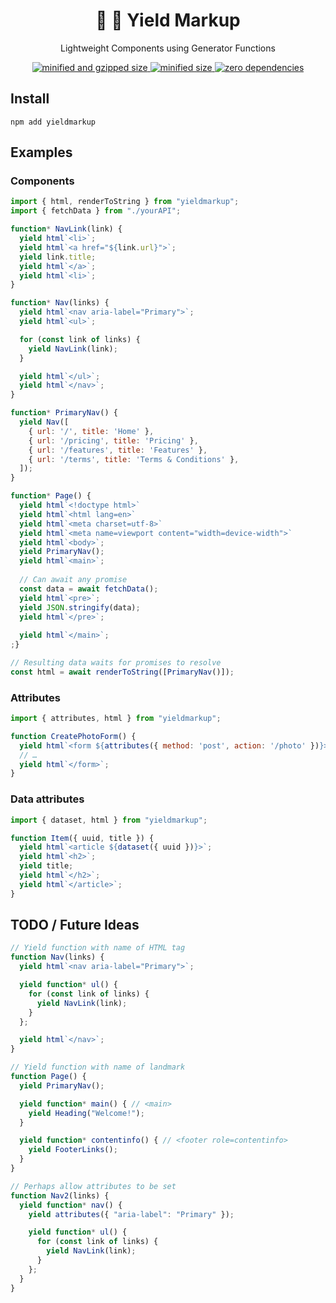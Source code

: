 <div align="center">
  <h1>👑 📜 Yield Markup</h1>
  <p>Lightweight Components using Generator Functions</p>
  <a href="https://bundlephobia.com/result?p=yieldmarkup">
    <img src="https://badgen.net/bundlephobia/minzip/yieldmarkup@0.1.0" alt="minified and gzipped size">
    <img src="https://badgen.net/bundlephobia/min/yieldmarkup@0.1.0" alt="minified size">
    <img src="https://badgen.net/bundlephobia/dependency-count/yieldmarkup@0.1.0" alt="zero dependencies">
  </a>
</div>

## Install

```console
npm add yieldmarkup
```

## Examples

### Components

```javascript
import { html, renderToString } from "yieldmarkup";
import { fetchData } from "./yourAPI";

function* NavLink(link) {
  yield html`<li>`;
  yield html`<a href="${link.url}">`;
  yield link.title;
  yield html`</a>`;
  yield html`<li>`;
}

function* Nav(links) {
  yield html`<nav aria-label="Primary">`;
  yield html`<ul>`;

  for (const link of links) {
    yield NavLink(link);
  }

  yield html`</ul>`;
  yield html`</nav>`;
}

function* PrimaryNav() {
  yield Nav([
    { url: '/', title: 'Home' },
    { url: '/pricing', title: 'Pricing' },
    { url: '/features', title: 'Features' },
    { url: '/terms', title: 'Terms & Conditions' },
  ]);
}

function* Page() {
  yield html`<!doctype html>`
  yield html`<html lang=en>`
  yield html`<meta charset=utf-8>`
  yield html`<meta name=viewport content="width=device-width">`
  yield html`<body>`;
  yield PrimaryNav();
  yield html`<main>`;
  
  // Can await any promise
  const data = await fetchData();
  yield html`<pre>`;
  yield JSON.stringify(data);
  yield html`</pre>`;
  
  yield html`</main>`;
;}

// Resulting data waits for promises to resolve
const html = await renderToString([PrimaryNav()]);
```

### Attributes

```javascript
import { attributes, html } from "yieldmarkup";

function CreatePhotoForm() {
  yield html`<form ${attributes({ method: 'post', action: '/photo' })}>`;
  // …
  yield html`</form>`;
}
```

### Data attributes

```javascript
import { dataset, html } from "yieldmarkup";

function Item({ uuid, title }) {
  yield html`<article ${dataset({ uuid })}>`;
  yield html`<h2>`;
  yield title;
  yield html`</h2>`;
  yield html`</article>`;
}
```

## TODO / Future Ideas

```javascript
// Yield function with name of HTML tag
function Nav(links) {
  yield html`<nav aria-label="Primary">`;

  yield function* ul() {
    for (const link of links) {
      yield NavLink(link);
    }
  };

  yield html`</nav>`;
}

// Yield function with name of landmark
function Page() {
  yield PrimaryNav();

  yield function* main() { // <main>
    yield Heading("Welcome!");
  }

  yield function* contentinfo() { // <footer role=contentinfo>
    yield FooterLinks();
  }
}

// Perhaps allow attributes to be set
function Nav2(links) {
  yield function* nav() {
    yield attributes({ "aria-label": "Primary" });

    yield function* ul() {
      for (const link of links) {
        yield NavLink(link);
      }
    };
  }
}
```
